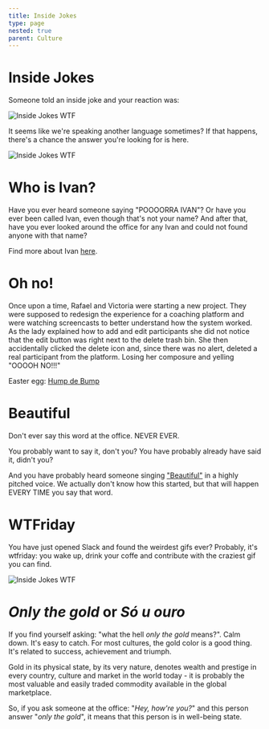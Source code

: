 ```yaml
---
title: Inside Jokes
type: page
nested: true
parent: Culture
---
```


# Inside Jokes

Someone told an inside joke and your reaction was:

![Inside Jokes WTF](content/inside-jokes_wtf.gif)

It seems like we're speaking another language sometimes? If that happens, there's a chance the answer you're looking for is here.

![Inside Jokes WTF](content/inside-jokes_adventure-time.gif)

# Who is Ivan?

Have you ever heard someone saying "POOOORRA IVAN"? Or have you ever been called Ivan, even though that's not your name? And after that, have you ever looked around the office for any Ivan and could not found anyone with that name?

Find more about Ivan [here](https://www.youtube.com/watch?v=cPbl26Fw-dk).

# Oh no!

Once upon a time, Rafael and Victoria were starting a new project. They were supposed to redesign the experience for a coaching platform and were watching screencasts to better understand how the system worked. As the lady explained how to add and edit participants she did not notice that the edit button was right next to the delete trash bin. She then accidentally clicked the delete icon and, since there was no alert, deleted a real participant from the platform. Losing her composure and yelling "OOOOH NO!!!"

Easter egg: [Hump de Bump](https://www.youtube.com/watch?v=OM9uMJWtNww)

# Beautiful

Don't ever say this word at the office. NEVER EVER.

You probably want to say it, don't you? You have probably already have said it, didn't you?

And you have probably heard someone singing ["Beautiful"](https://www.youtube.com/watch?v=_FE194VN6c4) in a highly pitched voice. We actually don't know how this started, but that will happen EVERY TIME you say that word.

# WTFriday

You have just opened Slack and found the weirdest gifs ever? Probably, it's wtfriday: you wake up, drink your coffe and contribute with the craziest gif you can find.

![Inside Jokes WTF](content/inside-jokes_wtfriday.gif)

# _Only the gold_ or _Só u ouro_

If you find yourself asking: "what the hell _only the gold_ means?". Calm down. It's easy to catch.
For most cultures, the gold color is a good thing. It's related to success, achievement and triumph.

Gold in its physical state, by its very nature, denotes wealth and prestige in every country, culture and market in the world today - it is probably the most valuable and easily traded commodity available in the global marketplace.

So, if you ask someone at the office: "_Hey, how're you?_" and this person answer "_only the gold_", it means that
this person is in well-being  state.
